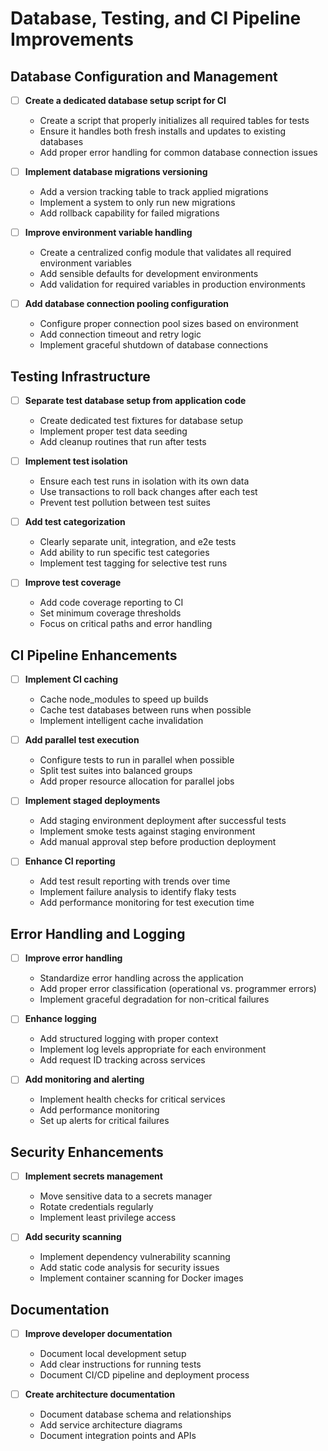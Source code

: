 # Database, Testing, and CI Pipeline Improvements

## Database Configuration and Management

- [ ] **Create a dedicated database setup script for CI**
  - Create a script that properly initializes all required tables for tests
  - Ensure it handles both fresh installs and updates to existing databases
  - Add proper error handling for common database connection issues

- [ ] **Implement database migrations versioning**
  - Add a version tracking table to track applied migrations
  - Implement a system to only run new migrations
  - Add rollback capability for failed migrations

- [ ] **Improve environment variable handling**
  - Create a centralized config module that validates all required environment variables
  - Add sensible defaults for development environments
  - Add validation for required variables in production environments

- [ ] **Add database connection pooling configuration**
  - Configure proper connection pool sizes based on environment
  - Add connection timeout and retry logic
  - Implement graceful shutdown of database connections

## Testing Infrastructure

- [ ] **Separate test database setup from application code**
  - Create dedicated test fixtures for database setup
  - Implement proper test data seeding
  - Add cleanup routines that run after tests

- [ ] **Implement test isolation**
  - Ensure each test runs in isolation with its own data
  - Use transactions to roll back changes after each test
  - Prevent test pollution between test suites

- [ ] **Add test categorization**
  - Clearly separate unit, integration, and e2e tests
  - Add ability to run specific test categories
  - Implement test tagging for selective test runs

- [ ] **Improve test coverage**
  - Add code coverage reporting to CI
  - Set minimum coverage thresholds
  - Focus on critical paths and error handling

## CI Pipeline Enhancements

- [ ] **Implement CI caching**
  - Cache node_modules to speed up builds
  - Cache test databases between runs when possible
  - Implement intelligent cache invalidation

- [ ] **Add parallel test execution**
  - Configure tests to run in parallel when possible
  - Split test suites into balanced groups
  - Add proper resource allocation for parallel jobs

- [ ] **Implement staged deployments**
  - Add staging environment deployment after successful tests
  - Implement smoke tests against staging environment
  - Add manual approval step before production deployment

- [ ] **Enhance CI reporting**
  - Add test result reporting with trends over time
  - Implement failure analysis to identify flaky tests
  - Add performance monitoring for test execution time

## Error Handling and Logging

- [ ] **Improve error handling**
  - Standardize error handling across the application
  - Add proper error classification (operational vs. programmer errors)
  - Implement graceful degradation for non-critical failures

- [ ] **Enhance logging**
  - Add structured logging with proper context
  - Implement log levels appropriate for each environment
  - Add request ID tracking across services

- [ ] **Add monitoring and alerting**
  - Implement health checks for critical services
  - Add performance monitoring
  - Set up alerts for critical failures

## Security Enhancements

- [ ] **Implement secrets management**
  - Move sensitive data to a secrets manager
  - Rotate credentials regularly
  - Implement least privilege access

- [ ] **Add security scanning**
  - Implement dependency vulnerability scanning
  - Add static code analysis for security issues
  - Implement container scanning for Docker images

## Documentation

- [ ] **Improve developer documentation**
  - Document local development setup
  - Add clear instructions for running tests
  - Document CI/CD pipeline and deployment process

- [ ] **Create architecture documentation**
  - Document database schema and relationships
  - Add service architecture diagrams
  - Document integration points and APIs
